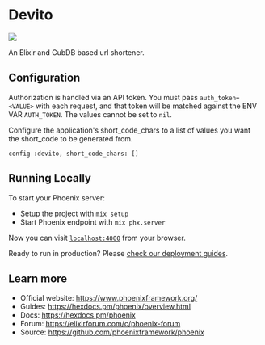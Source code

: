 # Devito
![](https://i.imgur.com/dEGXMrD.png)

 An Elixir and CubDB based url shortener.

## Configuration
Authorization is handled via an API token. You must pass `auth_token=<VALUE>` with each request, and that token will be matched against the ENV VAR `AUTH_TOKEN`. The values cannot be set to `nil`.

Configure the application's short_code_chars to a list of values you want the short_code to be generated from.

`config :devito,
  short_code_chars: []`

## Running Locally

To start your Phoenix server:

  * Setup the project with `mix setup`
  * Start Phoenix endpoint with `mix phx.server`

Now you can visit [`localhost:4000`](http://localhost:4000) from your browser.

Ready to run in production? Please [check our deployment guides](https://hexdocs.pm/phoenix/deployment.html).

## Learn more

  * Official website: https://www.phoenixframework.org/
  * Guides: https://hexdocs.pm/phoenix/overview.html
  * Docs: https://hexdocs.pm/phoenix
  * Forum: https://elixirforum.com/c/phoenix-forum
  * Source: https://github.com/phoenixframework/phoenix
